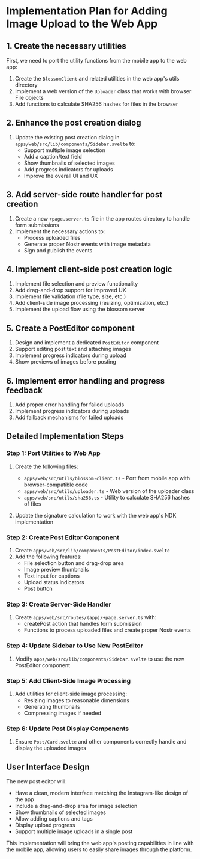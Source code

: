 # Implementation Plan for Adding Image Upload to the Web App

## 1. Create the necessary utilities

First, we need to port the utility functions from the mobile app to the web app:

1. Create the `BlossomClient` and related utilities in the web app's utils directory
2. Implement a web version of the `Uploader` class that works with browser File objects
3. Add functions to calculate SHA256 hashes for files in the browser

## 2. Enhance the post creation dialog

1. Update the existing post creation dialog in `apps/web/src/lib/components/Sidebar.svelte` to:
   - Support multiple image selection
   - Add a caption/text field
   - Show thumbnails of selected images
   - Add progress indicators for uploads
   - Improve the overall UI and UX

## 3. Add server-side route handler for post creation

1. Create a new `+page.server.ts` file in the app routes directory to handle form submissions
2. Implement the necessary actions to:
   - Process uploaded files
   - Generate proper Nostr events with image metadata
   - Sign and publish the events

## 4. Implement client-side post creation logic

1. Implement file selection and preview functionality
2. Add drag-and-drop support for improved UX
3. Implement file validation (file type, size, etc.)
4. Add client-side image processing (resizing, optimization, etc.)
5. Implement the upload flow using the blossom server

## 5. Create a PostEditor component

1. Design and implement a dedicated `PostEditor` component
2. Support editing post text and attaching images
3. Implement progress indicators during upload
4. Show previews of images before posting

## 6. Implement error handling and progress feedback

1. Add proper error handling for failed uploads
2. Implement progress indicators during uploads
3. Add fallback mechanisms for failed uploads

## Detailed Implementation Steps

### Step 1: Port Utilities to Web App

1. Create the following files:

   - `apps/web/src/utils/blossom-client.ts` - Port from mobile app with browser-compatible code
   - `apps/web/src/utils/uploader.ts` - Web version of the uploader class
   - `apps/web/src/utils/sha256.ts` - Utility to calculate SHA256 hashes of files

2. Update the signature calculation to work with the web app's NDK implementation

### Step 2: Create Post Editor Component

1. Create `apps/web/src/lib/components/PostEditor/index.svelte`
2. Add the following features:
   - File selection button and drag-drop area
   - Image preview thumbnails
   - Text input for captions
   - Upload status indicators
   - Post button

### Step 3: Create Server-Side Handler

1. Create `apps/web/src/routes/(app)/+page.server.ts` with:
   - createPost action that handles form submission
   - Functions to process uploaded files and create proper Nostr events

### Step 4: Update Sidebar to Use New PostEditor

1. Modify `apps/web/src/lib/components/Sidebar.svelte` to use the new PostEditor component

### Step 5: Add Client-Side Image Processing

1. Add utilities for client-side image processing:
   - Resizing images to reasonable dimensions
   - Generating thumbnails
   - Compressing images if needed

### Step 6: Update Post Display Components

1. Ensure `Post/Card.svelte` and other components correctly handle and display the uploaded images

## User Interface Design

The new post editor will:

- Have a clean, modern interface matching the Instagram-like design of the app
- Include a drag-and-drop area for image selection
- Show thumbnails of selected images
- Allow adding captions and tags
- Display upload progress
- Support multiple image uploads in a single post

This implementation will bring the web app's posting capabilities in line with the mobile app, allowing users to easily share images through the platform.
